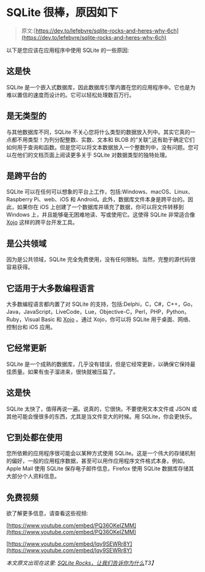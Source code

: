 # SQLite 很棒，原因如下

> 原文:[https://dev.to/lefebvre/sqlite-rocks-and-heres-why-6ch](https://dev.to/lefebvre/sqlite-rocks-and-heres-why-6ch)

以下是您应该在应用程序中使用 SQLite 的一些原因:

## 这是快

SQLite 是一个嵌入式数据库，因此数据库引擎内置在您的应用程序中。它也是为难以置信的速度而设计的。它可以轻松处理数百万行。

## 是无类型的

与其他数据库不同，SQLite 不关心您将什么类型的数据放入列中。其实它真的一点都不用类型！为列分配整数、实数、文本和 BLOB 的“关联”,这有助于确定它们如何用于查询和函数。但是您可以将文本数据放入一个整数列中，没有问题。您可以在他们的文档页面上阅读更多关于 SQLite 对数据类型的独特处理。

## 是跨平台的

SQLite 可以在任何可以想象的平台上工作，包括:Windows、macOS、Linux、Raspberry Pi、web、iOS 和 Android。此外，数据库文件本身是跨平台的。因此，如果你在 iOS 上创建了一个数据库并填充了数据，你可以将文件转移到 Windows 上，并且能够毫无困难地读、写或使用它。这使得 SQLite 非常适合像 [Xojo](https://www.xojo.com) 这样的跨平台开发工具。

## 是公共领域

因为是公共领域，SQLite 完全免费使用，没有任何限制。当然，完整的源代码很容易获得。

## 它适用于大多数编程语言

大多数编程语言都内置了对 SQLite 的支持，包括:Delphi，C，C#，C++，Go，Java，JavaScript，LiveCode，Lue，Objective-C，Perl，PHP，Python，Ruby，Visual Basic 和 [Xojo](http://www.xojo.com) 。通过 Xojo，你可以将 SQLite 用于桌面、网络、控制台和 iOS 应用。

## 它经常更新

SQLite 是一个成熟的数据库，几乎没有错误，但是它经常更新，以确保它保持最佳质量。如果有虫子溜进来，很快就被压扁了。

## 这是快

SQLite 太快了，值得再说一遍。说真的，它很快。不要使用文本文件或 JSON 或其他可能会慢很多的东西，尤其是当文件变大的时候。用 SQLite，你会更快乐。

## 它到处都在使用

您所依赖的应用程序很可能会以某种方式使用 SQLite。这是一个伟大的存储机制的偏好，一般的应用程序数据，甚至可以用作应用程序文件格式本身。例如，Apple Mail 使用 SQLite 保存电子邮件信息，Firefox 使用 SQLite 数据库存储其大部分个人资料信息。

## 免费视频

欲了解更多信息，请查看这些视频:

[https://www.youtube.com/embed/PQ36OKeIZMM](https://www.youtube.com/embed/PQ36OKeIZMM)

[https://www.youtube.com/embed/lqy9SEWRr8Y](https://www.youtube.com/embed/lqy9SEWRr8Y)

*本文原文出现在这里: [SQLite Rocks，让我们告诉你为什么](https://blog.xojo.com/2017/10/03/sqlite-rocks-let-us-tell-you-why/)T3】*